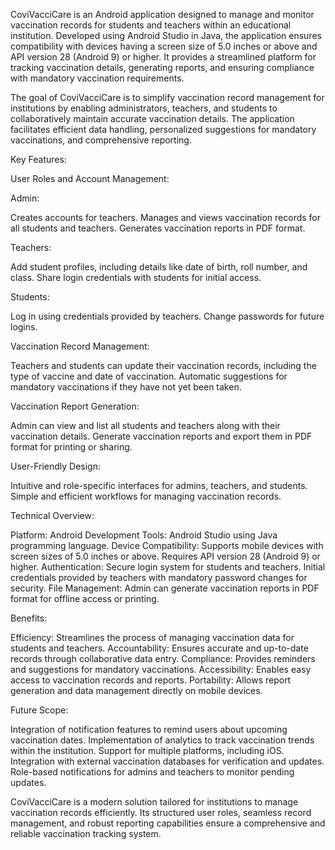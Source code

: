   CoviVacciCare is an Android application designed to manage and monitor vaccination records for students and teachers within an educational institution. Developed using Android Studio in Java, the application ensures compatibility with devices having a screen size of 5.0 inches or above and API version 28 (Android 9) or higher. It provides a streamlined platform for tracking vaccination details, generating reports, and ensuring compliance with mandatory vaccination requirements.

  The goal of CoviVacciCare is to simplify vaccination record management for institutions by enabling administrators, teachers, and students to collaboratively maintain accurate vaccination details. The application facilitates efficient data handling, personalized suggestions for mandatory vaccinations, and comprehensive reporting.

Key Features:

User Roles and Account Management:

Admin:

Creates accounts for teachers.
Manages and views vaccination records for all students and teachers.
Generates vaccination reports in PDF format.

Teachers:

Add student profiles, including details like date of birth, roll number, and class.
Share login credentials with students for initial access.

Students:

Log in using credentials provided by teachers.
Change passwords for future logins.

Vaccination Record Management:

Teachers and students can update their vaccination records, including the type of vaccine and date of vaccination.
Automatic suggestions for mandatory vaccinations if they have not yet been taken.

Vaccination Report Generation:

Admin can view and list all students and teachers along with their vaccination details.
Generate vaccination reports and export them in PDF format for printing or sharing.

User-Friendly Design:

Intuitive and role-specific interfaces for admins, teachers, and students.
Simple and efficient workflows for managing vaccination records.

Technical Overview:

Platform: Android
Development Tools: Android Studio using Java programming language.
Device Compatibility: Supports mobile devices with screen sizes of 5.0 inches or above. Requires API version 28 (Android 9) or higher.
Authentication: Secure login system for students and teachers. Initial credentials provided by teachers with mandatory password changes for security.
File Management: Admin can generate vaccination reports in PDF format for offline access or printing.

Benefits:

Efficiency: Streamlines the process of managing vaccination data for students and teachers.
Accountability: Ensures accurate and up-to-date records through collaborative data entry.
Compliance: Provides reminders and suggestions for mandatory vaccinations.
Accessibility: Enables easy access to vaccination records and reports.
Portability: Allows report generation and data management directly on mobile devices.

Future Scope:

Integration of notification features to remind users about upcoming vaccination dates.
Implementation of analytics to track vaccination trends within the institution.
Support for multiple platforms, including iOS.
Integration with external vaccination databases for verification and updates.
Role-based notifications for admins and teachers to monitor pending updates.

CoviVacciCare is a modern solution tailored for institutions to manage vaccination records efficiently. Its structured user roles, seamless record management, and robust reporting capabilities ensure a comprehensive and reliable vaccination tracking system.
